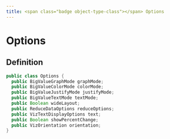 ```yaml
---
title: <span class="badge object-type-class"></span> Options
---
```

# <span class="badge object-type-class"></span> Options

## Definition

```java
public class Options {
  public BigValueGraphMode graphMode;
  public BigValueColorMode colorMode;
  public BigValueJustifyMode justifyMode;
  public BigValueTextMode textMode;
  public Boolean wideLayout;
  public ReduceDataOptions reduceOptions;
  public VizTextDisplayOptions text;
  public Boolean showPercentChange;
  public VizOrientation orientation;
}
```
